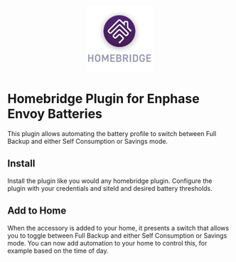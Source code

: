 
<p align="center">

<img src="https://raw.githubusercontent.com/homebridge/branding/latest/logos/homebridge-wordmark-logo-vertical.png" width="150">

</p>

# Homebridge Plugin for Enphase Envoy Batteries

This plugin allows automating the battery profile to switch between Full Backup and either Self Consumption or Savings mode.

## Install
Install the plugin like you would any homebridge plugin.
Configure the plugin with your credentials and siteId and desired battery thresholds.

## Add to Home
When the accessory is added to your home, it presents a switch that allows you to toggle between Full Backup and either Self Consumption
or Savings mode. You can now add automation to your home to control this, for example based on the time of day.
